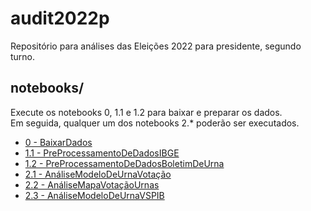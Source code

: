# audit2022p
Repositório para análises das Eleições 2022 para presidente, segundo turno.

## notebooks/
Execute os notebooks 0, 1.1 e 1.2 para baixar e preparar os dados. <br>
Em seguida, qualquer um dos notebooks 2.* poderão ser executados. <br>

 * [0 - BaixarDados](notebooks/BaixarDados.ipynb)
 * [1.1 - PreProcessamentoDeDadosIBGE](notebooks/PreProcessamentoDeDadosIBGE.ipynb)
 * [1.2 - PreProcessamentoDeDadosBoletimDeUrna](notebooks/PreProcessamentoDeDadosBoletimDeUrna.ipynb)
 * [2.1 - AnáliseModeloDeUrnaVotação](notebooks/AnáliseModeloDeUrnaVotação.ipynb)
 * [2.2 - AnáliseMapaVotaçãoUrnas](notebooks/AnáliseMapaVotaçãoUrnas.ipynb)
 * [2.3 - AnáliseModeloDeUrnaVSPIB](notebooks/AnáliseModeloDeUrnaVSPIB.ipynb)

